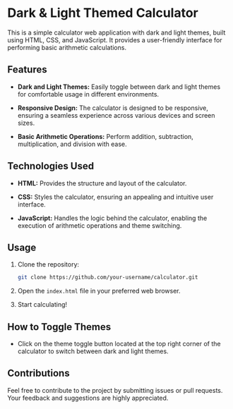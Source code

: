 # Dark & Light Themed Calculator

This is a simple calculator web application with dark and light themes, built using HTML, CSS, and JavaScript. It provides a user-friendly interface for performing basic arithmetic calculations.

## Features

- **Dark and Light Themes:** Easily toggle between dark and light themes for comfortable usage in different environments.

- **Responsive Design:** The calculator is designed to be responsive, ensuring a seamless experience across various devices and screen sizes.

- **Basic Arithmetic Operations:** Perform addition, subtraction, multiplication, and division with ease.

## Technologies Used

- **HTML:** Provides the structure and layout of the calculator.

- **CSS:** Styles the calculator, ensuring an appealing and intuitive user interface.

- **JavaScript:** Handles the logic behind the calculator, enabling the execution of arithmetic operations and theme switching.

## Usage

1. Clone the repository:

   ```bash
   git clone https://github.com/your-username/calculator.git
   ```

2. Open the `index.html` file in your preferred web browser.

3. Start calculating!

## How to Toggle Themes

- Click on the theme toggle button located at the top right corner of the calculator to switch between dark and light themes.

## Contributions

Feel free to contribute to the project by submitting issues or pull requests. Your feedback and suggestions are highly appreciated.
